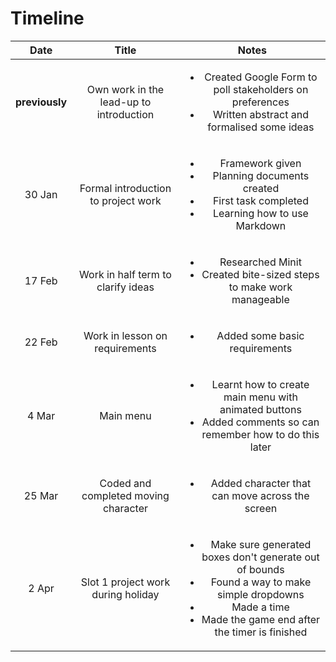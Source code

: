 # Timeline

[<ul><li></ul>]:#

|Date|Title|Notes|
|:--:|:---:|:---:|
|**previously**|Own work in the lead-up to introduction|<ul><li>Created Google Form to poll stakeholders on preferences<li>Written abstract and formalised some ideas</ul>|
|30 Jan|Formal introduction to project work|<ul><li>Framework given<li>Planning documents created<li>First task completed<li>Learning how to use Markdown</ul>|
|17 Feb|Work in half term to clarify ideas|<ul><li>Researched Minit<li>Created bite-sized steps to make work manageable</ul>|
|22 Feb|Work in lesson on requirements|<ul><li>Added some basic requirements</ul>|
|4 Mar|Main menu|<ul><li>Learnt how to create main menu with animated buttons<li>Added comments so can remember how to do this later</ul>|
|25 Mar|Coded and completed moving character|<ul><li>Added character that can move across the screen</ul>|
|2 Apr|Slot 1 project work during holiday|<ul><li>Make sure generated boxes don't generate out of bounds<li>Found a way to make simple dropdowns<li>Made a time<li>Made the game end after the timer is finished</ul>|
